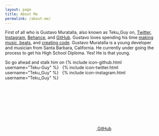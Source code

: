 ```yaml
---
layout: page
title: About Me
permalink: /about-me/
---
```


First of all who is Gustavo Muratalla, also known as Teku_Guy on, [Twitter](https://twitter.com/teku_guy), [Instagram](), [Behance](), and [GitHub](https://github.com/Teku-Guy/). Gustavo loves spending his time [making music,  beats](https://soundcloud.com/dj_tekuguy), and [creating code](http://teku-guy.github.io). Gustavo Muratalla is a young developer and musician from Santa Barbara, California. He currently under going the process to get his High School Diploma. Yes! He is that young.

So go ahead and stalk him on {% include icon-github.html username="Teku-Guy" %} &nbsp;&nbsp;{% include icon-twitter.html username="Teku_Guy" %} &nbsp;&nbsp;{% include icon-instagram.html username="Teku_Guy" %}

<a class="social-icon--link Instagram" href="https://instagram.com/Teku_Guy">
  <svg class="social-icon--svg instagram"></svg>
  <span class="social-icon--title visuallyHidden">GitHub</span>
</a>
